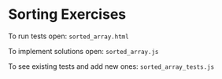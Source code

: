 # Sorting Exercises

To run tests open: `sorted_array.html`

To implement solutions open: `sorted_array.js`

To see existing tests and add new ones: `sorted_array_tests.js`
